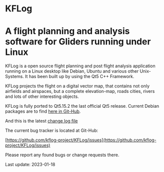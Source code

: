 KFLog
=====
A flight planning and analysis software for Gliders running under Linux
=====

KFLog is a open source flight planning and post flight analysis application running on a
Linux desktop like Debian, Ubuntu and various other Unix-Systems. It has been built up by
using the Qt5 C++ Framework.

KFLog projects the flight on a digital vector map, that contains not only
airfields and airspaces, but a complete elevation-map, roads cities, rivers
and lots of other interesting objects.

KFLog is fully ported to Qt5.15.2 the last official Qt5 release. Current
Debian packages are to find [here in Git-Hub](https://github.com/kflog-project/KFLog/tree/master/Releases).

And this is the latest [change log file](https://github.com/kflog-project/KFLog/blob/master/ChangeLog)

The current bug tracker is located at Git-Hub:

[https://github.com/kflog-project/KFLog/issues](https://github.com/kflog-project/KFLog/issues)

Please report any found bugs or change requests there.

Last update: 2023-01-18

